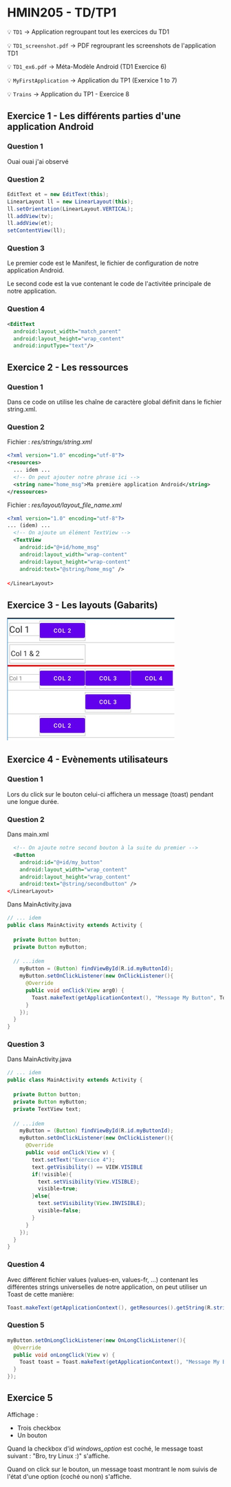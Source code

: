 # HMIN205 - TD/TP1

:bulb: `TD1` &rarr; Application regroupant tout les exercices du TD1

:bulb: `TD1_screenshot.pdf` &rarr; PDF regrouprant les screenshots de l'application TD1

:bulb: `TD1_ex6.pdf` &rarr; Méta-Modèle Android (TD1 Exercice 6)

:bulb: `MyFirstApplication` &rarr; Application du TP1 (Exerxice 1 to 7)

:bulb: `Trains` &rarr; Application du TP1 - Exercice 8

## Exercice 1 - Les différents parties d'une application Android

### Question 1

Ouai ouai j'ai observé

### Question 2

```java
EditText et = new EditText(this);
LinearLayout ll = new LinearLayout(this);
ll.setOrientation(LinearLayout.VERTICAL);
ll.addView(tv);
ll.addView(et);
setContentView(ll);
```

### Question 3

Le premier code est le Manifest, le fichier de configuration de notre application Android.

Le second code est la vue contenant le code de l'activitée principale de notre application.

### Question 4

```xml
<EditText
  android:layout_width="match_parent"
  android:layout_height="wrap_content"
  android:inputType="text"/>
```

## Exercice 2 - Les ressources

### Question 1

Dans ce code on utilise les chaîne de caractère global définit dans le fichier string.xml.

### Question 2
Fichier : *res/strings/string.xml*
```xml
<?xml version="1.0" encoding="utf-8"?>
<resources>
  ... idem ...
  <!-- On peut ajouter notre phrase ici -->
  <string name="home_msg">Ma première application Android</string>
</ressources>
```

Fichier : *res/layout/layout_file_name.xml*
```xml
<?xml version="1.0" encoding="utf-8"?>
... (idem) ...
  <!-- On ajoute un élément TextView -->
  <TextView
    android:id="@+id/home_msg"
    android:layout_width="wrap-content"
    android:layout_height="wrap-content"
    android:text="@string/home_msg" />

</LinearLayout>
```

## Exercice 3 - Les layouts (Gabarits)

![voir ex3.jpg](https://github.com/DocAmaroo/M1Aigle/blob/master/s2/HMIN205/td_tp/td_tp1/ex3.jpg)

## Exercice 4 - Evènements utilisateurs

### Question 1

Lors du click sur le bouton celui-ci affichera un message (toast) pendant une longue durée.

### Question 2

Dans main.xml
```xml
  <!-- On ajoute notre second bouton à la suite du premier -->
  <Button
    android:id="@+id/my_button"
    android:layout_width="wrap_content"
    android:layout_height="wrap_content"
    android:text="@string/secondbutton" />
</LinearLayout>
```

Dans MainActivity.java
```java
// ... idem
public class MainActivity extends Activity {
  
  private Button button;
  private Button myButton;

  // ...idem
    myButton = (Button) findViewById(R.id.myButtonId);
    myButton.setOnClickListener(new OnClickListener(){ 
      @Override
      public void onClick(View arg0) {
        Toast.makeText(getApplicationContext(), "Message My Button", Toast.LENGTH_SHORT).show();
      }
    });
  }
}
```

### Question 3

Dans MainActivity.java
```java
// ... idem
public class MainActivity extends Activity {
  
  private Button button;
  private Button myButton;
  private TextView text;

  // ...idem
    myButton = (Button) findViewById(R.id.myButtonId);
    myButton.setOnClickListener(new OnClickListener(){ 
      @Override
      public void onClick(View v) {
        text.setText("Exercice 4");
        text.getVisibility() == VIEW.VISIBLE
        if(!visible){
          text.setVisibility(View.VISIBLE);
          visible=true;
        }else{
          text.setVisibility(View.INVISIBLE);
          visible=false;
        }
      }
    });
  }
}
```

### Question 4

Avec différent fichier values (values-en, values-fr, ...) contenant les différentes strings universelles de notre application, on peut utiliser un Toast de cette manière:
```java
Toast.makeText(getApplicationContext(), getResources().getString(R.string.hello), Toast.LENGTH_LONG).show();
```


### Question 5

```java
myButton.setOnLongClickListener(new OnLongClickListener(){ 
  @Override
  public void onLongClick(View v) {
    Toast toast = Toast.makeText(getApplicationContext(), "Message My Button", Toast.LENGTH_SHORT).show();
  }
});
```

## Exercice 5

Affichage :
  - Trois checkbox
  - Un bouton

Quand la checkbox d'id *windows_option* est coché, le message toast suivant : "Bro, try Linux :)" s'affiche.

Quand on click sur le bouton, un message toast montrant le nom suivis de l'état d'une option (coché ou non) s'affiche.
